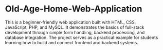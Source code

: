 # Old-Age-Home-Web-Application
This is a beginner-friendly web application built with HTML, CSS, JavaScript, PHP, and MySQL. It demonstrates the basics of full-stack development through simple form handling, backend processing, and database integration. The project serves as a practical example for students learning how to build and connect frontend and backend systems.
